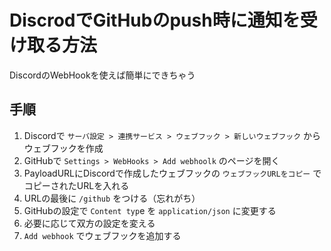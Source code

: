 # DiscrodでGitHubのpush時に通知を受け取る方法
DiscordのWebHookを使えば簡単にできちゃう
## 手順
1. Discordで ```サーバ設定 > 連携サービス > ウェブフック > 新しいウェブフック``` からウェブフックを作成
2. GitHubで ```Settings > WebHooks > Add webhoolk``` のページを開く
3. PayloadURLにDiscordで作成したウェブフックの ```ウェブフックURLをコピー``` でコピーされたURLを入れる
4. URLの最後に ```/github``` をつける（忘れがち）
5. GitHubの設定で ```Content typ```e を ```application/json``` に変更する
6. 必要に応じて双方の設定を変える
7. ```Add webhook``` でウェブフックを追加する
